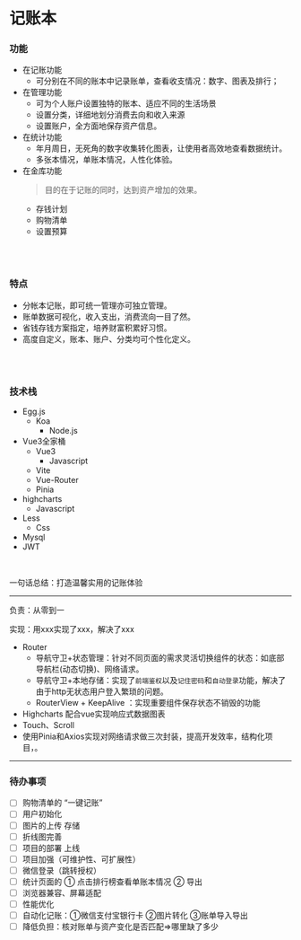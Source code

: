 # 记账本

### 功能 

- 在记账功能
  - 可分别在不同的账本中记录账单，查看收支情况：数字、图表及排行；
- 在管理功能
  - 可为个人账户设置独特的账本、适应不同的生活场景
  - 设置分类，详细地划分消费去向和收入来源
  - 设置账户，全方面地保存资产信息。
- 在统计功能
  - 年月周日，无死角的数字收集转化图表，让使用者高效地查看数据统计。
  - 多张本情况，单账本情况，人性化体验。
- 在金库功能
  > 目的在于记账的同时，达到资产增加的效果。
  - 存钱计划
  - 购物清单
  - 设置预算

<br/>

<br/>

### 特点

- 分帐本记账，即可统一管理亦可独立管理。
- 账单数据可视化，收入支出，消费流向一目了然。
- 省钱存钱方案指定，培养财富积累好习惯。
- 高度自定义，账本、账户、分类均可个性化定义。

<br/>

<br/>

### 技术栈  

- Egg.js  
  - Koa
    - Node.js
- Vue3全家桶  
  - Vue3
    - Javascript
  - Vite
  - Vue-Router
  - Pinia
- highcharts  
  - Javascript
- Less  
  - Css
- Mysql  
- JWT

<br/>

一句话总结：打造温馨实用的记账体验 

***

负责：从零到一

实现：用xxx实现了xxx，解决了xxx

- Router
  - 导航守卫+状态管理：针对不同页面的需求灵活切换组件的状态：如底部导航栏(动态切换)、网络请求。
  - 导航守卫+本地存储：实现了`前端鉴权`以及`记住密码`和`自动登录`功能，解决了由于http无状态用户登入繁琐的问题。
  - RouterView + KeepAlive ：实现重要组件保存状态不销毁的功能
- Highcharts 配合vue实现响应式数据图表
- Touch、Scroll
- 使用Pinia和Axios实现对网络请求做三次封装，提高开发效率，结构化项目，。

***

### 待办事项

- [ ] 购物清单的 “一键记账” 
- [ ] 用户初始化
- [ ] 图片的上传 存储
- [ ] 折线图完善
- [ ] 项目的部署 上线
- [ ] 项目加强（可维护性、可扩展性）
- [ ] 微信登录（跳转授权）
- [ ] 统计页面的 ① 点击排行榜查看单账本情况 ② 导出 
- [ ] 浏览器兼容、屏幕适配
- [ ] 性能优化
- [ ] 自动化记账：①微信支付宝银行卡  ②图片转化  ③账单导入导出
- [ ] 降低负担：核对账单与资产变化是否匹配=>哪里缺了多少
